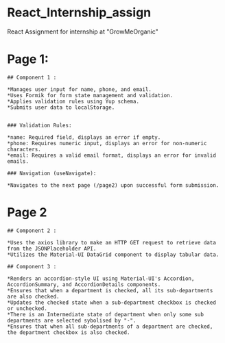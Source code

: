 # React_Internship_assign
React Assignment for internship at "GrowMeOrganic"

# Page 1:
    ## Component 1 :

    *Manages user input for name, phone, and email.
    *Uses Formik for form state management and validation.
    *Applies validation rules using Yup schema.
    *Submits user data to localStorage.


    ### Validation Rules:

    *name: Required field, displays an error if empty.
    *phone: Requires numeric input, displays an error for non-numeric characters.
    *email: Requires a valid email format, displays an error for invalid emails.

    ### Navigation (useNavigate):

    *Navigates to the next page (/page2) upon successful form submission.

# Page 2
    ## Component 2 :
    
    *Uses the axios library to make an HTTP GET request to retrieve data from the JSONPlaceholder API.
    *Utilizes the Material-UI DataGrid component to display tabular data.

    ## Component 3 :

    *Renders an accordion-style UI using Material-UI's Accordion, AccordionSummary, and AccordionDetails components.
    *Ensures that when a department is checked, all its sub-departments are also checked.
    *Updates the checked state when a sub-department checkbox is checked or unchecked.
    *There is an Intermediate state of department when only some sub departments are selected sybolised by "-".
    *Ensures that when all sub-departments of a department are checked, the department checkbox is also checked.


